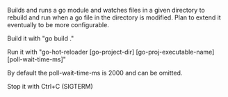 Builds and runs a go module and watches files in a given directory to rebuild and run when a go file in the directory is modified. Plan to extend it eventually to be more configurable.

Build it with "go build ."

Run it with "go-hot-reloader [go-project-dir] [go-proj-executable-name] [poll-wait-time-ms]"

By default the poll-wait-time-ms is 2000 and can be omitted.

Stop it with Ctrl+C (SIGTERM)
